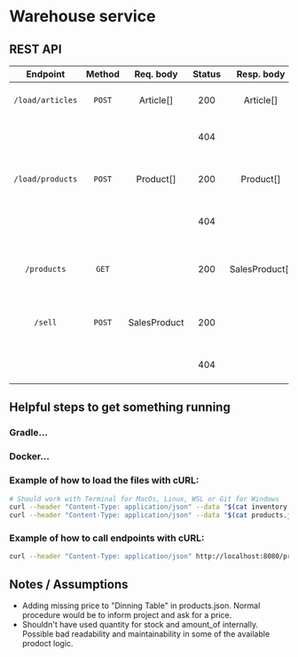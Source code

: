 
# Warehouse service

## REST API

|    Endpoint	     | Method |   Req. body   | Status |   Resp. body   | Description    		    	                |
|:----------------:|:------:|:-------------:|:------:|:--------------:|:--------------------------------------|
| `/load/articles` | `POST` |   Article[]   |  200   |   Article[]    | Load articles into the system.        |
|                  |        |               |  404   |                | Bad request (TODO...)                 |
| `/load/products` | `POST` |   Product[]   |  200   |   Product[]    | Load products into the system.        |
|                  |        |               |  404   |                | Bad request (TODO...)                 |
|   `/products`    | `GET`  |               |  200   | SalesProduct[] | List products with quantity in stock. |
|     `/sell`      | `POST` | SalesProduct  |  200   |                | Update stock of articles for product. |
|                  |        |               |  404   |                | Bad request (TODO...)                 |

## Helpful steps to get something running

### Gradle...

### Docker...

### Example of how to load the files with cURL: 
```bash
# Should work with Terminal for MacOs, Linux, WSL or Git for Windows
curl --header "Content-Type: application/json" --data "$(cat inventory.json)" http://localhost:8080/load/articles
curl --header "Content-Type: application/json" --data "$(cat products.json)" http://localhost:8080/load/products
```

### Example of how to call endpoints with cURL: 

```bash
curl --header "Content-Type: application/json" http://localhost:8080/products
```

## Notes / Assumptions
* Adding missing price to "Dinning Table" in products.json. Normal procedure would be to inform project and ask 
  for a price.
* Shouldn't have used quantity for stock and amount_of internally. Possible bad readability and maintainability 
  in some of the available prodoct logic. 
